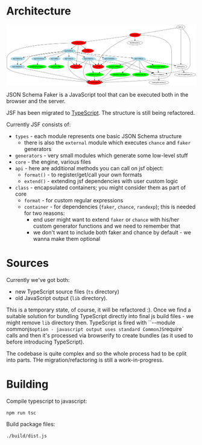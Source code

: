 # Architecture

![JSON Schema Faker module graph](structure.png)

JSON Schema Faker is a JavaScript tool that can be executed both in the browser and the server.

JSF has been migrated to [TypeScript](typescriptlang.org). The structure is still being refactored.

Currently JSF consists of:

* `types` - each module represents one basic JSON Schema structure
  * there is also the `external` module which executes `chance` and `faker` generators
* `generators` - very small modules which generate some low-level stuff
* `core` - the engine, various files
* `api` - here are additional methods you can call on jsf object:
  * `format()` - to register/get/call your own formats
  * `extend()` - extending jsf dependencies with user custom logic
* `class` - encapsulated containers; you might consider them as part of core
  * `format` - for custom regular expressions
  * `container` - for dependencies (`faker`, `chance`, `randexp`); this is needed for two reasons:
    * end user might want to extend `faker` or `chance` with his/her custom generator functions and we need to remember that
    * we don't want to include both faker and chance by default - we wanna make them optional

# Sources

Currently we've got both:

* new TypeScript source files (`ts` directory)
* old JavaScript output (`lib` directory).

This is a temporary state, of course, it will be refactored :).
Once we find a suitable solution for bundling TypeScript directly into final js build files - we might remove `lib` directory then.
TypeScript is fired with ``--module commonjs` option - javascript output uses standard CommonJS `require` calls and then
it's processed via browserify to create bundles (as it used to before introducing TypeScript).

The codebase is quite complex and so the whole process had to be cplit into parts. THe migration/refactoring is still a work-in-progress.

# Building

Compile typescript to javascript:

    npm run tsc

Build package files:

    ./build/dist.js
